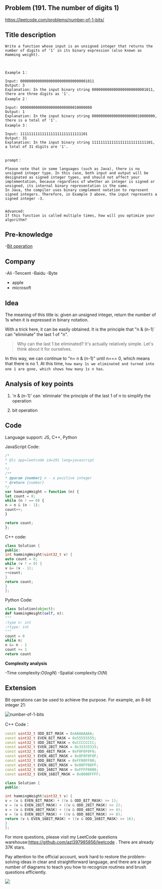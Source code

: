 ## Problem (191. The number of digits 1)

https://leetcode.com/problems/number-of-1-bits/

## Title description

```
Write a function whose input is an unsigned integer that returns the number of digits of ‘1’ in its binary expression (also known as Hamming weight).



Example 1：

Input: 0000000000000000000000000000001011
Output: 3
Explanation: In the input binary string 0000000000000000000000001011, there are three digits as '1'.
Example 2：

Input: 000000000000000000000000010000000
Output: 1
Explanation: In the input binary string 00000000000000000000010000000, there is a total of '1'.
Example 3：

Input: 1111111111111111111111111111101
Output: 31
Explanation: In the input binary string 1111111111111111111111111101, a total of 31 digits are '1'.


prompt：

Please note that in some languages (such as Java), there is no unsigned integer type. In this case, both input and output will be designated as signed integer types, and should not affect your implementation, because regardless of whether an integer is signed or unsigned, its internal binary representation is the same.
In Java, the compiler uses binary complement notation to represent signed integers. Therefore, in Example 3 above, the input represents a signed integer -3.


Advanced:
If this function is called multiple times, how will you optimize your algorithm?

```

## Pre-knowledge

-[Bit operation](https://github.com/azl397985856/leetcode/blob/master/thinkings/bit.md)

## Company

-Ali
-Tencent
-Baidu
-Byte

- apple
- microsoft

## Idea

The meaning of this title is: given an unsigned integer, return the number of 1s when it is expressed in binary notation.

With a trick here, it can be easily obtained. It is the principle that "n & (n-1)` can "eliminate" the last 1 of "n".

> Why can the last 1 be eliminated? It's actually relatively simple. Let's think about it for ourselves.

In this way, we can continue to "n= n & (n-1)" until n=== 0, which means that there is no 1.
At this time, `how many 1s we eliminated and turned into one 1 are gone, which shows how many 1s n has`.

## Analysis of key points

1. 'n & (n-1)' can `eliminate' the principle of the last 1 of n to simplify the operation

2. bit operation

## Code

Language support: JS, C++, Python

JavaScript Code:

```js
/*
* @lc app=leetcode id=191 lang=javascript
*
*/
/**
* @param {number} n - a positive integer
* @return {number}
*/
var hammingWeight = function (n) {
let count = 0;
while (n ! == 0) {
n = n & (n - 1);
count++;
}

return count;
};
```

C++ code:

```c++
class Solution {
public:
int hammingWeight(uint32_t v) {
auto count = 0;
while (v ! = 0) {
v &= (v - 1);
++count;
}
return count;
}
};
```

Python Code:

```python
class Solution(object):
def hammingWeight(self, n):
"""
:type n: int
:rtype: int
"""
count = 0
while n:
n &= n - 1
count += 1
return count
```

**Complexity analysis**

-Time complexity:$O(logN)$
-Spatial complexity:$O(N)$

## Extension

Bit operations can be used to achieve the purpose. For example, an 8-bit integer 21:

![number-of-1-bits](https://tva1.sinaimg.cn/large/007S8ZIlly1ghltyhhz7mj308007w0sx.jpg)

C++ Code：

```c++
const uint32_t ODD_BIT_MASK = 0xAAAAAAAA;
const uint32_t EVEN_BIT_MASK = 0x55555555;
const uint32_t ODD_2BIT_MASK = 0xCCCCCCCC;
const uint32_t EVEN_2BIT_MASK = 0x33333333;
const uint32_t ODD_4BIT_MASK = 0xF0F0F0F0;
const uint32_t EVEN_4BIT_MASK = 0x0F0F0F0F;
const uint32_t ODD_8BIT_MASK = 0xFF00FF00;
const uint32_t EVEN_8BIT_MASK = 0x00FF00FF;
const uint32_t ODD_16BIT_MASK = 0xFFFF0000;
const uint32_t EVEN_16BIT_MASK = 0x0000FFFF;

class Solution {
public:

int hammingWeight(uint32_t v) {
v = (v & EVEN_BIT_MASK) + ((v & ODD_BIT_MASK) >> 1);
v = (v & EVEN_2BIT_MASK) + ((v & ODD_2BIT_MASK) >> 2);
v = (v & EVEN_4BIT_MASK) + ((v & ODD_4BIT_MASK) >> 4);
v = (v & EVEN_8BIT_MASK) + ((v & ODD_8BIT_MASK) >> 8);
return (v & EVEN_16BIT_MASK) + ((v & ODD_16BIT_MASK) >> 16);
}
};
```

For more questions, please visit my LeetCode questions warehouse:https://github.com/azl397985856/leetcode . There are already 37K stars.

Pay attention to the official account, work hard to restore the problem-solving ideas in clear and straightforward language, and there are a large number of diagrams to teach you how to recognize routines and brush questions efficiently.

![](https://tva1.sinaimg.cn/large/007S8ZIlly1gfcuzagjalj30p00dwabs.jpg)
